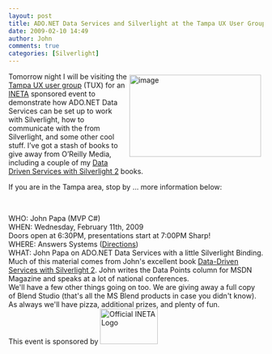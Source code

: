 ```yaml
---
layout: post
title: ADO.NET Data Services and Silverlight at the Tampa UX User Group
date: 2009-02-10 14:49
author: John
comments: true
categories: [Silverlight]
---
```

<p><a href="http://www.tampaux.org/"><img style="border-bottom: 0px; border-left: 0px; margin: 5px; display: inline; border-top: 0px; border-right: 0px" title="image" border="0" alt="image" align="right" src="http://images.johnpapa.net/wp-content/uploads/files/media/image/WindowsLiveWriter/ADO.NETDataServicesandSilverlightattheTa_D081/image5.png" width="260" height="162" /></a>Tomorrow night I will be visiting the <a href="http://www.fladotnet.com/Reg.aspx?EventID=362">Tampa UX user group</a> (TUX) for an <a href="http://ineta.org">INETA</a> sponsored event to demonstrate how ADO.NET Data Services can be set up to work with Silverlight, how to communicate with the from Silverlight, and some other cool stuff. I’ve got a stash of books to give away from O’Reilly Media, including a couple of my <a href="http://www.amazon.com/exec/obidos/ASIN/0596523092/johnpanet-20">Data Driven Services with Silverlight 2</a> books. </p>  <p>If you are in the Tampa area, stop by … more information below:</p>  <p>&#160;</p>  <p>WHO: John Papa (MVP C#)    <br />WHEN: Wednesday, February 11th, 2009     <br />Doors open at 6:30PM, presentations start at 7:00PM Sharp!     <br />WHERE: Answers Systems (<a href="http://maps.live.com/default.aspx?v=2&amp;FORM=LMLTCP&amp;cp=28.036972%7E-82.653011&amp;style=r&amp;lvl=14&amp;tilt=-90&amp;dir=0&amp;alt=-1000&amp;phx=0&amp;phy=0&amp;phscl=1&amp;where1=4029%20Tampa%20Rd%20Oldsmar%20fl%2034677&amp;encType=1">Directions</a>)     <br />WHAT: John Papa on ADO.NET Data Services with a little Silverlight Binding.     <br />Much of this material comes from John's excellent book <a href="http://www.amazon.com/exec/obidos/ASIN/0596523092/johnpanet-20">Data-Driven Services with Silverlight 2</a>. John writes the Data Points column for MSDN Magazine and speaks at a lot of national conferences.     <br />We'll have a few other things going on too. We are giving away a full copy of Blend Studio (that's all the MS Blend products in case you didn't know).     <br />As always we'll have pizza, additional prizes, and plenty of fun.     <br />This event is sponsored by <img alt="Official INETA Logo" src="http://www.ineta.org/OfficialLogo.ashx?ugid=1" width="114" height="70" /></p>

